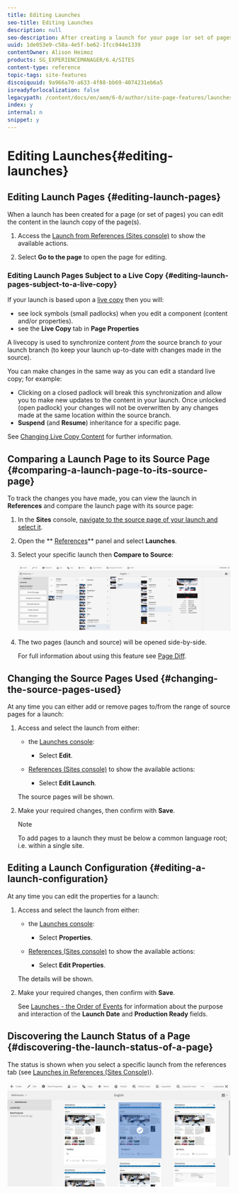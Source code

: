 ```yaml
---
title: Editing Launches
seo-title: Editing Launches
description: null
seo-description: After creating a launch for your page (or set of pages) you can edit the content in the launch copy of the page(s). 
uuid: 1de053e9-c58a-4e5f-be62-1fcc044e1339
contentOwner: Alison Heimoz
products: SG_EXPERIENCEMANAGER/6.4/SITES
content-type: reference
topic-tags: site-features
discoiquuid: 9a966a70-a633-4f88-bb69-4074231eb6a5
isreadyforlocalization: false
legacypath: /content/docs/en/aem/6-0/author/site-page-features/launches
index: y
internal: n
snippet: y
---
```


# Editing Launches{#editing-launches}

## Editing Launch Pages {#editing-launch-pages}

When a launch has been created for a page (or set of pages) you can edit the content in the launch copy of the page(s).

<!--
Comment Type: remark
Last Modified By: unknown unknown (ims-author-57F1056A4CD116590A746C15@AdobeID)
Last Modified Date: 2017-11-30T04:52:42.811-0500
<p>no way to open a launch page for editing from the Launches console?</p>
<p>MS&gt;&gt;&gt; no, the launches console is for managing launches, less so editing launch content</p>
-->

1. Access the [Launch from References (Sites console)](../../authoring/using/launches.md#launchesinreferencessitesconsole) to show the available actions.
1. Select **Go to the page** to open the page for editing.

   <!--
   Comment Type: remark
   Last Modified By: unknown unknown (ims-author-57F1056A4CD116590A746C15@AdobeID)
   Last Modified Date: 2017-11-30T04:52:42.954-0500
   <p>this only takes you to the root page.....in touch how to:</p>
   <ul>
   <li>navigate to subpages (edit url or continually flip to preview?) - slightly easier in classic</li>
   <li>create a new child page somewhere (possible in classic)</li>
   </ul>
   <p>for 6.4 see </p>
   <ul>
   <li>https://jira.corp.adobe.com/browse/CQ-84464</li>
   <li>https://jira.corp.adobe.com/browse/CQ-55740</li>
   </ul>
   -->

### Editing Launch Pages Subject to a Live Copy {#editing-launch-pages-subject-to-a-live-copy}

If your launch is based upon a [live copy](../../administering/using/msm.md) then you will:

* see lock symbols (small padlocks) when you edit a component (content and/or properties).
* see the **Live Copy** tab in **Page Properties**

A livecopy is used to synchronize content *from* the source branch *to* your launch branch (to keep your launch up-to-date with changes made in the source).

You can make changes in the same way as you can edit a standard live copy; for example:

* Clicking on a closed padlock will break this synchronization and allow you to make new updates to the content in your launch. Once unlocked (open padlock) your changes will not be overwritten by any changes made at the same location within the source branch.
* **Suspend** (and **Resume**) inheritance for a specific page.

See [Changing Live Copy Content](../../administering/using/msm-livecopy.md#changinglivecopycontent) for further information.

## Comparing a Launch Page to its Source Page {#comparing-a-launch-page-to-its-source-page}

To track the changes you have made, you can view the launch in **References** and compare the launch page with its source page:

1. In the **Sites** console, [navigate to the source page of your launch and select it](../../authoring/using/basic-handling.md#viewingandselectingyourresources).
1. Open the ** [References](../../authoring/using/basic-handling.md#references)** panel and select **Launches**.
1. Select your specific launch then **Compare to Source**:

   ![](assets/chlimage_1-83.png)

1. The two pages (launch and source) will be opened side-by-side.

   For full information about using this feature see [Page Diff](../../authoring/using/page-diff.md).

## Changing the Source Pages Used {#changing-the-source-pages-used}

At any time you can either add or remove pages to/from the range of source pages for a launch:

1. Access and select the launch from either:

    * the [Launches console](../../authoring/using/launches.md#thelaunchesconsole):

        * Select **Edit**.

    * [References (Sites console)](../../authoring/using/launches.md#launchesinreferencessitesconsole) to show the available actions:

        * Select **Edit Launch**.

   The source pages will be shown.

1. Make your required changes, then confirm with **Save**.

   >[!NOTE]
   >
   >To add pages to a launch they must be below a common language root; i.e. within a single site.

## Editing a Launch Configuration {#editing-a-launch-configuration}

At any time you can edit the properties for a launch:

1. Access and select the launch from either:

    * the [Launches console](../../authoring/using/launches.md#thelaunchesconsole):

        * Select **Properties**.

    * [References (Sites console)](../../authoring/using/launches.md#launchesinreferencessitesconsole) to show the available actions:

        * Select **Edit Properties**.

   The details will be shown.

1. Make your required changes, then confirm with **Save**.

   See [Launches - the Order of Events](../../authoring/using/launches.md#main-pars-title-6) for information about the purpose and interaction of the **Launch Date** and **Production Ready** fields.

## Discovering the Launch Status of a Page {#discovering-the-launch-status-of-a-page}

The status is shown when you select a specific launch from the references tab (see [Launches in References (Sites Console)](../../authoring/using/launches.md#launchesinreferencessitesconsole)).

![](assets/chlimage_1-84.png)

